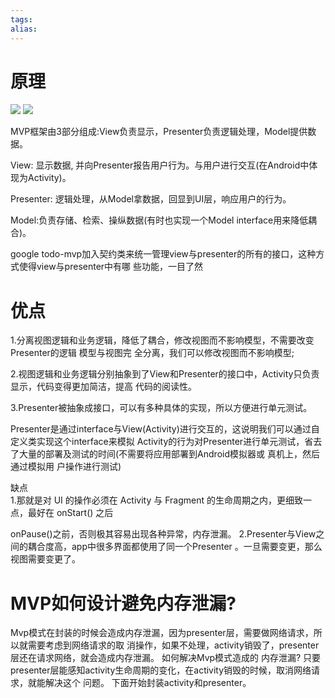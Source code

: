 ```yaml
---
tags: 
alias:
---
```

# 原理
![](https://imgconvert.csdnimg.cn/aHR0cHM6Ly91cGxvYWQtaW1hZ2VzLmppYW5zaHUuaW8vdXBsb2FkX2ltYWdlcy85NDQzNjUtOWYwOTkzMjg3NzBkYWZhYi5wbmc?x-oss-process=image/format,png)
![](https://imgconvert.csdnimg.cn/aHR0cHM6Ly91cGxvYWQtaW1hZ2VzLmppYW5zaHUuaW8vdXBsb2FkX2ltYWdlcy85NDQzNjUtMGVkODc0Y2IzMjg3YTdlMi5wbmc?x-oss-process=image/format,png)



MVP框架由3部分组成:View负责显示，Presenter负责逻辑处理，Model提供数据。

View: 显示数据, 并向Presenter报告用户行为。与用户进行交互(在Android中体现为Activity)。

Presenter: 逻辑处理，从Model拿数据，回显到UI层，响应用户的行为。

Model:负责存储、检索、操纵数据(有时也实现一个Model interface用来降低耦合)。

google todo-mvp加入契约类来统一管理view与presenter的所有的接口，这种方式使得view与presenter中有哪 些功能，一目了然

# 优点

1.分离视图逻辑和业务逻辑，降低了耦合，修改视图而不影响模型，不需要改变Presenter的逻辑 模型与视图完 全分离，我们可以修改视图而不影响模型;

2.视图逻辑和业务逻辑分别抽象到了View和Presenter的接口中，Activity只负责显示，代码变得更加简洁，提高 代码的阅读性。

3.Presenter被抽象成接口，可以有多种具体的实现，所以方便进行单元测试。

Presenter是通过interface与View(Activity)进行交互的，这说明我们可以通过自定义类实现这个interface来模拟 Activity的行为对Presenter进行单元测试，省去了大量的部署及测试的时间(不需要将应用部署到Android模拟器或 真机上，然后通过模拟用 户操作进行测试)

缺点  
1.那就是对 UI 的操作必须在 Activity 与 Fragment 的生命周期之内，更细致一点，最好在 onStart() 之后

onPause()之前，否则极其容易出现各种异常，内存泄漏。 2.Presenter与View之间的耦合度高，app中很多界面都使用了同一个Presenter 。一旦需要变更，那么视图需要变更了。

# MVP如何设计避免内存泄漏?
Mvp模式在封装的时候会造成内存泄漏，因为presenter层，需要做网络请求，所以就需要考虑到网络请求的取 消操作，如果不处理，activity销毁了，presenter层还在请求网络，就会造成内存泄漏。 如何解决Mvp模式造成的 内存泄漏? 只要presenter层能感知activity生命周期的变化，在activity销毁的时候，取消网络请求，就能解决这个 问题。 下面开始封装activity和presenter。


